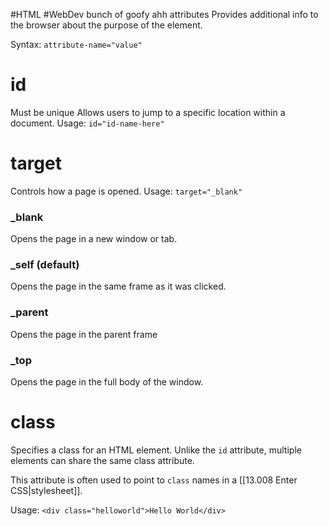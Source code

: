 #HTML #WebDev 
bunch of goofy ahh attributes
Provides additional info to the browser about the purpose of the element.

Syntax: 
`attribute-name="value"`
# id
Must be unique
Allows users to jump to a specific location within a document.
Usage: `id="id-name-here"`
# target
Controls how a page is opened.
Usage: `target="_blank"`
### \_blank
Opens the page in a new window or tab.
### \_self (default)
Opens the page in the same frame as it was clicked.
### \_parent
Opens the page in the parent frame
### \_top
Opens the page in the full body of the window.

# class
Specifies a class for an HTML element.
Unlike the `id` attribute, multiple elements can share the same class attribute.

This attribute is often used to point to `class` names in a [[13.008 Enter CSS|stylesheet]].

Usage: `<div class="helloworld">Hello World</div>`